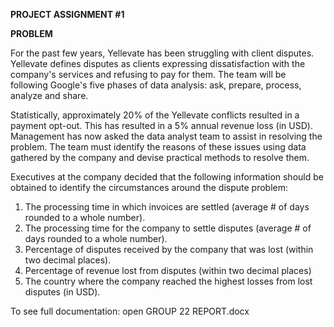 **PROJECT ASSIGNMENT #1**

**PROBLEM**

For the past few years, Yellevate has been struggling with client disputes. Yellevate defines disputes as clients expressing dissatisfaction with the company's services and refusing to pay for them. The team will be following Google's five phases of data analysis: ask, prepare, process, analyze and share.

Statistically, approximately 20% of the Yellevate conflicts resulted in a payment opt-out. This has resulted in a 5% annual revenue loss (in USD). Management has now asked the data analyst team to assist in resolving the problem. The team must identify the reasons of these issues using data gathered by the company and devise practical methods to resolve them.

Executives at the company decided that the following information should be obtained to identify the circumstances around the dispute problem:

1.  The processing time in which invoices are settled (average # of days rounded to a whole number).
2.  The processing time for the company to settle disputes (average # of days rounded to a whole number).
3.  Percentage of disputes received by the company that was lost (within two decimal places).
4.  Percentage of revenue lost from disputes (within two decimal places)
5.  The country where the company reached the highest losses from lost disputes (in USD).

To see full documentation: open GROUP 22 REPORT.docx